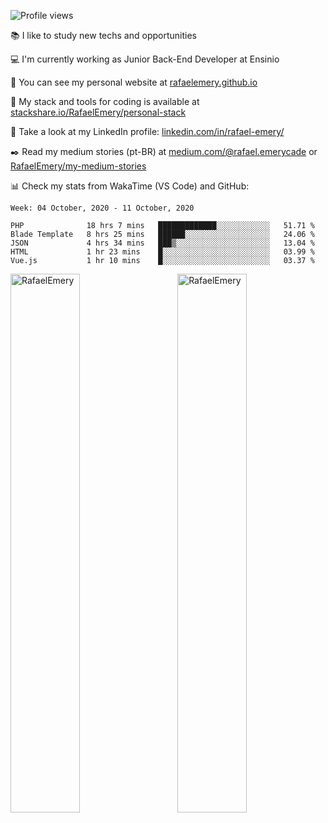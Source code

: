 ![Profile views](https://gpvc.arturio.dev/RafaelEmery)
 
 :books:  I like to study new techs and opportunities
 
 :computer: I'm currently working as Junior Back-End Developer at Ensinio
 
 :rocket:  You can see my personal website at [rafaelemery.github.io](https://rafaelemery.github.io)
 
 :hammer: My stack and tools for coding is available at [stackshare.io/RafaelEmery/personal-stack](https://stackshare.io/RafaelEmery/personal-stack)
 
 :busts_in_silhouette:  Take a look at my LinkedIn profile: [linkedin.com/in/rafael-emery/](https://www.linkedin.com/in/rafael-emery/)
 
 :black_nib: Read my medium stories (pt-BR) at [medium.com/@rafael.emerycade](https://medium.com/@rafael.emerycade) or [RafaelEmery/my-medium-stories](https://github.com/RafaelEmery/my-medium-stories)
 
 :bar_chart: Check my stats from WakaTime (VS Code) and GitHub:

<!--START_SECTION:waka-->
```text
Week: 04 October, 2020 - 11 October, 2020

PHP              18 hrs 7 mins   █████████████░░░░░░░░░░░░   51.71 % 
Blade Template   8 hrs 25 mins   ██████░░░░░░░░░░░░░░░░░░░   24.06 % 
JSON             4 hrs 34 mins   ███▒░░░░░░░░░░░░░░░░░░░░░   13.04 % 
HTML             1 hr 23 mins    █░░░░░░░░░░░░░░░░░░░░░░░░   03.99 % 
Vue.js           1 hr 10 mins    █░░░░░░░░░░░░░░░░░░░░░░░░   03.37 % 
```
<!--END_SECTION:waka-->

<!-- [![RafaelEmery's github stats](https://github-readme-stats.vercel.app/api?username=RafaelEmery&show_icons=true&count_private=true&hide=prs)](https://github.com/anuraghazra/github-readme-stats) -->

<p width="100%">
<img width="47%" align="left" src="https://github-readme-stats.vercel.app/api?username=RafaelEmery&show_icons=true&count_private=true&hide=prs" alt="RafaelEmery" />
<img width="47%" align="right" src="https://github-readme-stats.vercel.app/api/top-langs/?username=RafaelEmery&layout=compact&hide=html,jupyter%20notebook,css" alt="RafaelEmery" />
</p>
